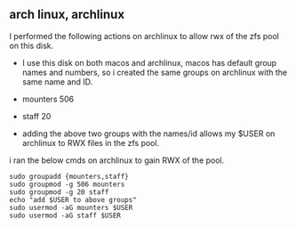 ## arch linux, archlinux

I performed the following actions on archlinux to allow rwx of the zfs pool on this disk.

- I use this disk on both macos and archlinux, macos has default group names and numbers, so i created the same groups on archlinux with the same name and ID.

- mounters 506
- staff 20

- adding the above two groups with the names/id allows my $USER on archlinux to RWX files in the zfs pool.

i ran the below cmds on archlinux to gain RWX of the pool.

```
sudo groupadd {mounters,staff}
sudo groupmod -g 506 mounters
sudo groupmod -g 20 staff
echo "add $USER to above groups"
sudo usermod -aG mounters $USER
sudo usermod -aG staff $USER
```
